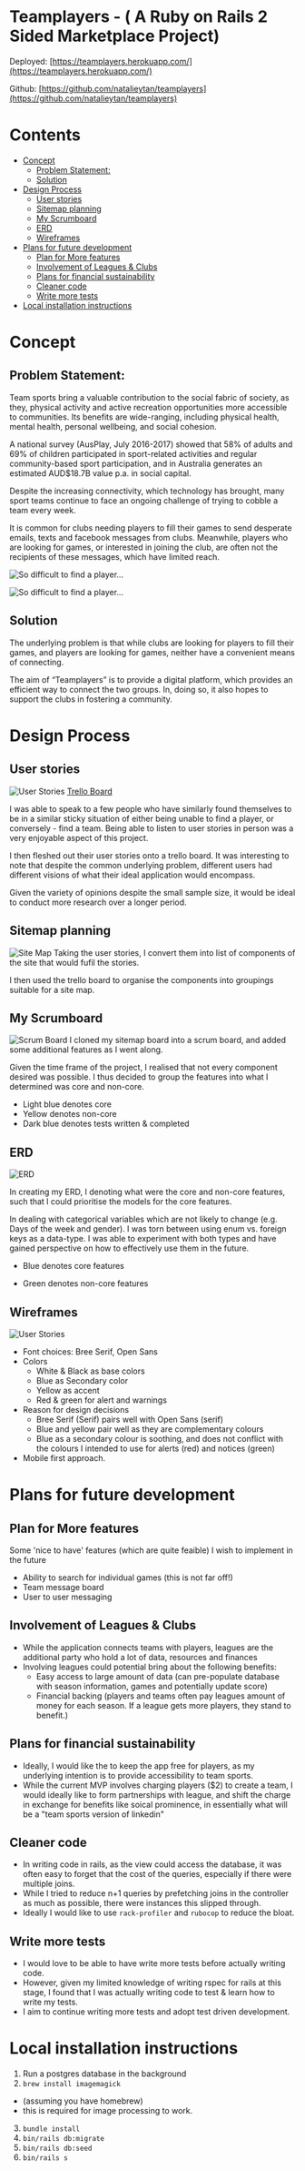 # Teamplayers - ( A Ruby on Rails 2 Sided Marketplace Project)

Deployed: [https://teamplayers.herokuapp.com/](https://teamplayers.herokuapp.com/)

Github: [https://github.com/natalieytan/teamplayers](https://github.com/natalieytan/teamplayers)

# Contents

- [Concept](#concept)
  * [Problem Statement:](#problem-statement-)
  * [Solution](#solution)
- [Design Process](#design-process)
  * [User stories](#user-stories)
  * [Sitemap planning](#sitemap-planning)
  * [My Scrumboard](#my-scrumboard)
  * [ERD](#erd)
  * [Wireframes](#wireframes)
- [Plans for future development](#plans-for-future-development)
  * [Plan for More features](#plan-for-more-features)
  * [Involvement of Leagues & Clubs](#involvement-of-leagues---clubs)
  * [Plans for financial sustainability](#plans-for-financial-sustainability)
  * [Cleaner code](#cleaner-code)
  * [Write more tests](#write-more-tests)
- [Local installation instructions](#local-installation-instructions)


# Concept
## Problem Statement:
Team sports bring a valuable contribution to the social fabric of society, as they, physical activity and active recreation opportunities more accessible to communities. Its benefits are wide-ranging, including physical health, mental health, personal wellbeing, and social cohesion.  

A national survey (AusPlay, July 2016-2017) showed that 58% of adults and 69% of children participated in sport-related activities and regular community-based sport participation, and in Australia generates an estimated AUD$18.7B value p.a. in social capital.

Despite the increasing connectivity, which technology has brought, many sport teams continue to face an ongoing challenge of trying to cobble a team every week.

It is common for clubs needing players to fill their games to send desperate emails, texts and facebook messages from clubs. Meanwhile, players who are looking for games, or interested in joining the club, are often not the recipients of these messages, which have limited reach.

![So difficult to find a player...](/docs/assets/images/cantfindplayer.png)

![So difficult to find a player...](/docs/assets/images/sohard.png)

## Solution
The underlying problem is that while clubs are looking for players to fill their games, and players are looking for games, neither have a convenient means of connecting.

The aim of “Teamplayers” is to provide a digital platform, which provides an efficient way to connect the two groups. In, doing so, it also hopes to support the clubs in fostering a community.



# Design Process
## User stories
![User Stories](/docs/assets/images/userstories.png)
[Trello Board](https://trello.com/b/bT0ZRygs/teamplayers)

I was able to speak to a few people who have similarly found themselves to be in a similar sticky situation of either being unable to find a player, or conversely - find a team. Being able to listen to user stories in person was a very enjoyable aspect of this project.

I then fleshed out their user stories onto a trello board. It was interesting to note that despite the common underlying problem, different users had different visions of what their ideal application would encompass.

Given the variety of opinions despite the small sample size, it would be ideal to conduct more research over a longer period.

## Sitemap planning
![Site Map](/docs/assets/images/sitemap.png)
Taking the user stories, I convert them into list of components of the site that would fufil the stories.

I then used the trello board to organise the components into groupings suitable for a site map.

## My Scrumboard
![Scrum Board](/docs/assets/images/scrumboard.png)
I cloned my sitemap board into a scrum board, and added some additional features as I went along.

Given the time frame of the project, I realised that not every component desired was possible. I thus decided to group the features into what I determined was core and non-core.

- Light blue denotes core
- Yellow denotes non-core
- Dark blue denotes tests written & completed


## ERD
![ERD](/docs/assets/images/erd.png)

In creating my ERD, I denoting what were the core and non-core features, such that I could prioritise the models for the core features.

In dealing with categorical variables which are not likely to change (e.g. Days of the week and gender). I was torn between using enum vs. foreign keys as a data-type. I was able to experiment with both types and have gained perspective on how to effectively use them in the future.

- Blue denotes core features

- Green denotes non-core features

## Wireframes
![User Stories](/docs/assets/images/wireframes.png)
- Font choices: Bree Serif, Open Sans
- Colors
    - White & Black as base colors
    - Blue as Secondary color
    - Yellow as accent
    - Red & green for alert and warnings
- Reason for design decisions
    - Bree Serif (Serif) pairs well with Open Sans (serif)
    - Blue and yellow pair well as they are complementary colours
    - Blue as a secondary colour is soothing, and does not conflict with the colours I intended to use for alerts (red) and notices (green)
- Mobile first approach.

# Plans for future development
## Plan for More features
Some 'nice to have' features (which are quite feaible) I wish to implement in the future
- Ability to search for individual games (this is not far off!)
- Team message board
- User to user messaging

## Involvement of Leagues & Clubs
- While the application connects teams with players, leagues are the additional party who hold a lot of data, resources and finances
- Involving leagues could potential bring about the following benefits:
    - Easy access to large amount of data (can pre-populate database with season information, games and potentially update score)
    - Financial backing (players and teams often pay leagues amount of money for each season. If a league gets more players, they stand to benefit.)

## Plans for financial sustainability
- Ideally, I would like the to keep the app free for players, as my underlying intention is to provide accessibility to team sports.
- While the current MVP involves charging players ($2) to create a team, I would ideally like to form partnerships with league, and shift the charge in exchange for benefits like soical prominence, in essentially what will be a "team sports version of linkedin"

## Cleaner code
- In writing code in rails, as the view could access the database, it was often easy to forget that the cost of the queries, especially if there were multiple joins.
- While I tried to reduce n+1 queries by prefetching joins in the controller as much as possible, there were instances this slipped through.
- Ideally I would like to use `rack-profiler` and `rubocop` to reduce the bloat.

## Write more tests
- I would love to be able to have write more tests before actually writing code. 
- However, given my limited knowledge of writing rspec for rails at this stage, I found that I was actually writing code to test & learn how to write my tests.
- I aim to continue writing more tests and adopt test driven development.


# Local installation instructions
1. Run a postgres database in the background
2. `brew install imagemagick` 
- (assuming you have homebrew) 
- this is required for image processing to work.
3. `bundle install`
4. `bin/rails db:migrate`
5. `bin/rails db:seed`
6. `bin/rails s`

